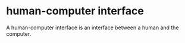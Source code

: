 # human-computer interface

A human-computer interface is an interface between a human and the computer.
